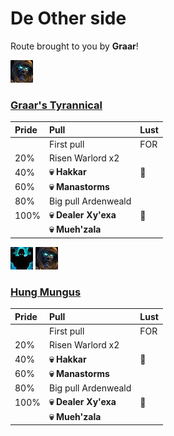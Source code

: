 # De Other side

Route brought to you by **Graar**!

![Tyrannical](../__media/tyrannical.png)



### [Graar's Tyrannical](https://raw.githubusercontent.com/holicron/Routes/main/De%20Other%20Side/Graar's_Tyrannical.txt)

| Pride | Pull | Lust |
| :-- | :-- | :-- |
| | First pull | FOR |
| 20% | Risen Warlord x2 | |
| 40%  | **💀 Hakkar** | 💢 |
| 60%  | **💀 Manastorms** | |
| 80%  | Big pull Ardenweald ||
| 100% | **💀 Dealer Xy'exa** | 💢 |
|  | **💀 Mueh'zala** |  |



![Fortified](../__media/fortified.png) ![Tyrannical](../__media/tyrannical.png)


### [Hung Mungus](https://raw.githubusercontent.com/holicron/Routes/main/De%20Other%20Side/Hung%20Mungus.txt)

| Pride | Pull | Lust |
| :-- | :-- | :-- |
| | First pull | FOR |
| 20% | Risen Warlord x2 | |
| 40%  | **💀 Hakkar** | 💢 |
| 60%  | **💀 Manastorms** | |
| 80%  | Big pull Ardenweald ||
| 100% | **💀 Dealer Xy'exa** | 💢 |
|  | **💀 Mueh'zala** |  |

